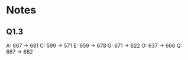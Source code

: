 # Notes 

## Q1.3
A: 667 -> 681
C: 599 -> 571
E: 659 -> 678
G: 671 -> 622
O: 637 -> 666
Q: 667 -> 682